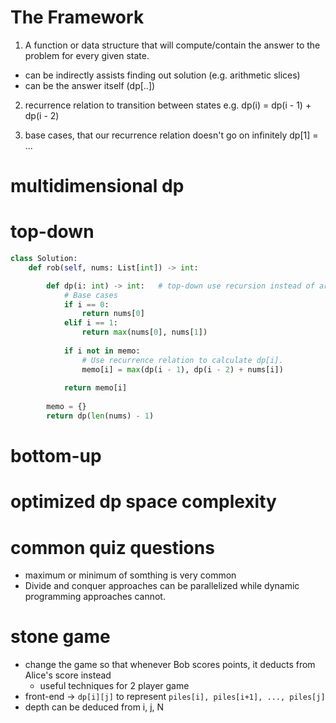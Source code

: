 # The Framework
1. A function or data structure that will compute/contain the answer to the problem for every given state.

- can be indirectly assists finding out solution (e.g. arithmetic slices)
- can be the answer itself (dp[..])

2. recurrence relation to transition between states
e.g. dp(i) = dp(i - 1) + dp(i - 2)

3. base cases,  that our recurrence relation doesn't go on infinitely
dp[1] = ...


# multidimensional dp


# top-down
```python
class Solution:
    def rob(self, nums: List[int]) -> int:

        def dp(i: int) -> int:   # top-down use recursion instead of array
            # Base cases
            if i == 0:
                return nums[0]
            elif i == 1:
                return max(nums[0], nums[1])
            
            if i not in memo:
                # Use recurrence relation to calculate dp[i].
                memo[i] = max(dp(i - 1), dp(i - 2) + nums[i])
            
            return memo[i]
        
        memo = {}
        return dp(len(nums) - 1)
```

# bottom-up


# optimized dp space complexity


# common quiz questions
- maximum or minimum of somthing is very common
- Divide and conquer approaches can be parallelized while dynamic programming approaches cannot.

# stone game
- change the game so that whenever Bob scores points, it deducts from Alice's score instead
  - useful techniques for 2 player game
- front-end -> `dp[i][j]` to represent `piles[i], piles[i+1], ..., piles[j]`
- depth can be deduced from i, j, N
